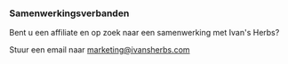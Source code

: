 ### Samenwerkingsverbanden

Bent u een affiliate en op zoek naar een samenwerking met Ivan's Herbs?

Stuur een email naar marketing@ivansherbs.com
